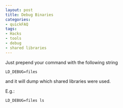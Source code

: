 ```yaml
---
layout: post
title: Debug Binaries
categories:
- quickFAQ
tags:
- Hacks
- tools
- debug
- shared libraries
---
```


Just prepend your command with the following string

    LD_DEBUG=files

and it will dump which shared libraries were used.

E.g.:

    LD_DEBUG=files ls

